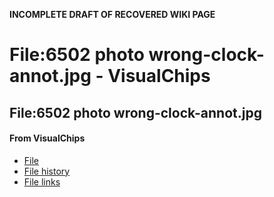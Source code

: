 **INCOMPLETE DRAFT OF RECOVERED WIKI PAGE**

# File:6502 photo wrong-clock-annot.jpg - VisualChips

## File:6502 photo wrong-clock-annot.jpg

#### From VisualChips

- [File](#file)
- [File history](#filehistory)
- [File links](#filelinks)

